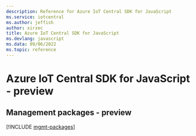 ```yaml
---
description: Reference for Azure IoT Central SDK for JavaScript
ms.service: iotcentral
ms.author: jeffish
author: xirzec
title: Azure IoT Central SDK for JavaScript
ms.devlang: javascript
ms.data: 09/06/2022
ms.topic: reference
---
```

# Azure IoT Central SDK for JavaScript - preview

## Management packages - preview
[!INCLUDE [mgmt-packages](iot-central-mgmt-index.md)]